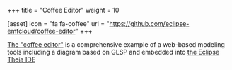 +++
title = "Coffee Editor"
weight = 10

[asset]
  icon = "fa fa-coffee"
  url = "https://github.com/eclipse-emfcloud/coffee-editor"
+++

[The "coffee editor"](https://github.com/eclipse-emfcloud/coffee-editor) is a comprehensive example of a web-based modeling tools including a diagram based on GLSP and embedded into [the Eclipse Theia IDE](https://eclipsesource.com/technology/eclipse-theia)